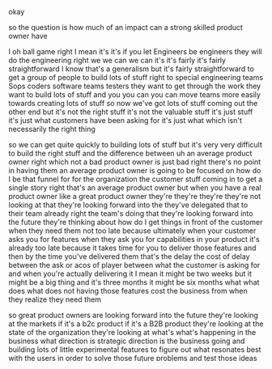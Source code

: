 okay

so the question is how much of an impact can a strong skilled product owner have

I oh ball game right I mean it's it's if you let Engineers be engineers they will do the engineering right we we can we can it's it's fairly it's fairly straightforward I know that's a generalism but it's fairly straightforward to get a group of people to build lots of stuff right to special engineering teams Sops coders software teams testers they want to get through the work they want to build lots of stuff and you you can you can move teams more easily towards creating lots of stuff so now we've got lots of stuff coming out the other end but it's not the right stuff it's not the valuable stuff it's just stuff it's just what customers have been asking for it's just what which isn't necessarily the right thing

so we can get quite quickly to building lots of stuff but it's very very difficult to build the right stuff and the difference between uh an average product owner right which not a bad product owner is just bad right there's no point in having them an average product owner is going to be focused on how do I be that funnel for for the organization the customer stuff coming in to get a single story right that's an average product owner but when you have a real product owner like a great product owner they're they're they're they're not looking at that they're looking forward into the they've delegated that to their team already right the team's doing that they're looking forward into the future they're thinking about how do I get things in front of the customer when they need them not too late because ultimately when your customer asks you for features when they ask you for capabilities in your product it's already too late because it takes time for you to deliver those features and then by the time you've delivered them that's the delay the cost of delay between the ask or acos of player between what the customer is asking for and when you're actually delivering it I mean it might be two weeks but it might be a big thing and it's three months it might be six months what what does what does not having those features cost the business from when they realize they need them

so great product owners are looking forward into the future they're looking at the markets if it's a b2c product if it's a B2B product they're looking at the state of the organization they're looking at what's what's happening in the business what direction is strategic direction is the business going and building lots of little experimental features to figure out what resonates best with the users in order to solve those future problems and test those ideas so that when customers do ask for features your answer is would you like us to turn that on for you we've got our uh uh uh you know uh we've got a version of that ready to go for you would you like to try it or even it's already there right I mean that's that's the that's the trick that's um I can't remember the name of the author but there's a book called crossing the chasm um and that's what it focuses on is how do we stop building for the laguards right the people that that they aren't the innovators they're just the people there's table Stakes right products must do those things how do we how do we cross over and start building for the early adopters how do we how do we get early adopters into our story how do we engage with those people how do we find them so that we can start building features for the early adopters because what the early adopters want today is what the laguards want in six months time

right so then then those people that are the early adopters who are early adopters because they want to engage and they want to play with new experimental things you're engaging with them and they're telling all their friends who are the laggards right all the cool stuff that's coming down the line and they're like oh that's cool but we don't need it yet right we don't need that yet because we're not using it but even just that planting that seed of that idea starts to lead to the market rather than follow the market right so I and my market I mean either external or internal market so the the the difference between the thing that makes that product owner great is that that they're able to anticipate what the next thing is using evidence-based techniques using empiricism

Levering hypothesis driven engineering practices to be able to get it one step ahead of where everything else is the ultimate the ultimate Accolade for a great product owner is that that company's competitors are looking at what they're doing and saying what are they doing let's build that right that means you're leading the market rather than following the market and that's kind of where you want to be